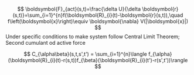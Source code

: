 $$
\boldsymbol{F}_{act}(s,t)=\frac{\delta U}{\delta \boldsymbol{r}(s,t)}=\sum_{i=1}^{n}f(\boldsymbol{R}_{i}(t)-\boldsymbol{r}(s,t)),\quad f\left(\boldsymbol{x}\right)\equiv \boldsymbol{\nabla} V(|\boldsymbol{x}|)  
$$
Under specific conditions to make system follow Central Limit Theorem; Second cumulant od active force

$$
C_{\alpha\beta}(s,t,s',t') = \sum_{i=1}^{n}\langle f_{\alpha}(\boldsymbol{R}_{i}(t)-r(s,t))f_{\beta}(\boldsymbol{R}_{i}(t')-r(s',t'))\rangle
$$
